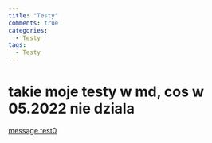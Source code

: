 ```yaml
---
title: "Testy"
comments: true
categories:
  - Testy
tags:
  - Testy
---
```

# takie moje testy w md, cos w 05.2022 nie dziala
[message test0](javascript:alert("test1");alert("test2"))
